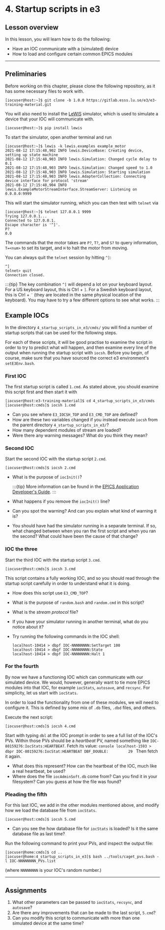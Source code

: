 # 4. Startup scripts in e3

## Lesson overview

In this lesson, you will learn how to do the following:

* Have an IOC communicate with a (simulated) device
* How to load and configure certain common EPICS modules

---

## Preliminaries

Before working on this chapter, please clone the following repository, as it has
some necessary files to work with.

```console
[iocuser@host:~]$ git clone -b 1.0.0 https://gitlab.esss.lu.se/e3/e3-training-material.git
```

You will also need to install the
[LeWIS](https://lewis.readthedocs.io/en/latest/index.html) simulator, which is
used to simulate a device that your IOC will communicate with.

```console
[iocuser@host:~]$ pip install lewis
```

To start the simulator, open another terminal and run

```console
[iocuser@host:~]$ lewis -k lewis.examples example_motor
2021-08-12 17:15:48,902 INFO lewis.DeviceBase: Creating device, setting up state machine
2021-08-12 17:15:48,903 INFO lewis.Simulation: Changed cycle delay to 0.1
2021-08-12 17:15:48,903 INFO lewis.Simulation: Changed speed to 1.0
2021-08-12 17:15:48,903 INFO lewis.Simulation: Starting simulation
2021-08-12 17:15:48,903 INFO lewis.AdapterCollection: Connecting device interface for protocol 'stream'
2021-08-12 17:15:48,904 INFO lewis.ExampleMotorStreamInterface.StreamServer: Listening on 0.0.0.0:9999
```

This will start the simulator running, which you can then test with `telnet` via

```console
[iocuser@host:~]$ telnet 127.0.0.1 9999
Trying 127.0.0.1...
Connected to 127.0.0.1.
Escape character is '^]'.
P?
0.0
```

The commands that the motor takes are `P?`, `T?`, and `S?` to query information,
`T=<num>` to set its target, and `H` to halt the motor from moving.

You can always quit the `telnet` session by hitting `^]`:

```console
^]
telnet> quit
Connection closed.
```

:::{tip}
The key combination `^]` will depend a lot on your keyboard layout. For a US
keyboard layout, this is Ctrl + `]`. For a Swedish keyboard layout, this is
Ctrl + `¨` (they are located in the same physical location of the keyboard). You
may have to try a few different options to see what works.
:::

## Example IOCs

In the directory `4_startup_scripts_in_e3/cmds/` you will find a number of
startup scripts that can be used for the following steps.

For each of these scripts, it will be good practise to examine the script in
order to try to predict what will happen, and then examine every line of the
output when running the startup script with `iocsh`. Before you begin, of
course, make sure that you have sourced the correct e3 environment's
`setE3Env.bash`.

### First IOC

The first startup script is called `1.cmd`. As stated above, you should examine
this script first and then start it with

```console
[iocuser@host:e3-training-material]$ cd 4_startup_scripts_in_e3/cmds
[iocuser@host:cmds]$ iocsh 1.cmd
```

* Can you see where `E3_IOCSH_TOP` and `E3_CMD_TOP` are defined?
* How are these two variables changed if you instead execute `iocsh` from
  the parent directory `4_startup_scripts_in_e3/`?
* How many dependent modules of stream are loaded?
* Were there any warning messages? What do you think they mean?

### Second IOC

Start the second IOC with the startup script `2.cmd`.

```console
[iocuser@host:cmds]$ iocsh 2.cmd
```

* What is the purpose of `iocInit()`?

  :::{tip}
  More information can be found in the [EPICS Application Developer's
  Guide](https://epics.anl.gov/base/R3-16/2-docs/AppDevGuide/IOCInitialization.html#x8-2810007.4).
  :::

* What happens if you remove the `iocInit()` line?
* Can you spot the warning? And can you explain what kind of warning it is?
* You should have had the simulator running in a separate terminal. If so, what
  changed between when you ran the first script and when you ran the second?
  What could have been the cause of that change?

### IOC the three

Start the third IOC with the startup script `3.cmd`.

```console
[iocuser@host:cmds]$ iocsh 3.cmd
```

This script contains a fully working IOC, and so you should read through the
startup script carefully in order to understand what it is doing.

* How does this script use `E3_CMD_TOP`?
* What is the purpose of `random.bash` and `random.cmd` in this script?
* What is the *stream protocol* file?
* If you have your simulator running in another terminal, what do you notice
  about it?
* Try running the following commands in the IOC shell:

  ```console
  localhost-10414 > dbpf IOC-NNNNNNNN:SetTarget 100
  localhost-10414 > dbgf IOC-NNNNNNNN:State
  localhost-10414 > dbpf IOC-NNNNNNNN:Halt 1
  ```

### For the fourth

By now we have a functioning IOC which can communicate with our simulated
device. We would, however, generally want to tie more EPICS modules into that
IOC, for example `iocStats`, `autosave`, and `recsync`. For simplicity, let us
start with `iocStats`.

In order to load the functionality from one of these modules, we will need to
configure it. This is defined by some mix of `.db` files, `.dbd` files, and
others.

Execute the next script:

```console
[iocuser@host:cmds]$ iocsh 4.cmd
```

Start with typing `dbl` at the IOC prompt in order to see a full list of the
IOC's PVs. Within those PVs should be a *heartbeat* PV, named something like
`IOC-80159276:IocStats:HEARTBEAT`. Fetch its value: ```console localhost-1593 >
dbpr IOC-80159276:IocStat:HEARTBEAT DBF_DOUBLE:         29 ``` Then fetch it
again.

* What does this represent? How can the heartbeat of the IOC, much like a real
  heartbeat, be used?
* Where does the file `iocAdminSoft.db` come from? Can you find it in your
  filesystem? Can you guess at how the file was found?

### Pleading the fifth

For this last IOC, we add in the other modules mentioned above, and modify how
we load the database file from `iocStats`.

```console
[iocuser@host:cmds]$ iocsh 5.cmd
```

* Can you see the how database file for `iocStats` is loaded? Is it the same
  database file as last time?

Run the following command to print your PVs, and inspect the output file:

```console
[iocuser@home:cmds]$ cd ..
[iocuser@home:4_startup_scripts_in_e3]$ bash ../tools/caget_pvs.bash -l IOC-NNNNNNNN_PVs.list
```

(where `NNNNNNNN` is your IOC's random number.)

---

## Assignments

1. What other parameters can be passed to `iocStats`, `recsync`, and `autosave`?
2. Are there any improvements that can be made to the last script, `5.cmd`?
3. Can you modify this script to communicate with more than one simulated device
   at the same time?
